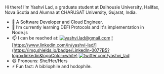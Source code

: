 Hi there! I'm Yashvi Lad, a graduate student at Dalhousie University, Halifax, Nova Scotia and Alumna at CHARUSAT University, Gujarat, India.
- 🔭 A Software Developer and Cloud Engineer. 
- 🌱 I’m currently learning DEFI Protocols and it's implementation in Node.js
- 📫 I can be reached at:
      <a href="mailto:yashvi.lad@gmail.com">![yashvi.lad@gmail.com](https://img.shields.io/badge/Gmail-D14836?logo=gmail&logoColor=white)</a>
      <a href="https://www.linkedin.com/in/yashvi-lad/">![https://www.linkedin.com/in/yashvi-lad/](https://img.shields.io/badge/LinkedIn-0077B5?logo=linkedin&logoColor=white)</a>
      <a href="https://twitter.com/yashvi_lad">![twitter.com/yashvi_lad](https://img.shields.io/badge/Twitter-1DA1F2?logo=twitter&logoColor=white)</a>
- 😄 Pronouns: She/Her/Hers
- ⚡ Fun fact: A bibliophile and hodophile.
